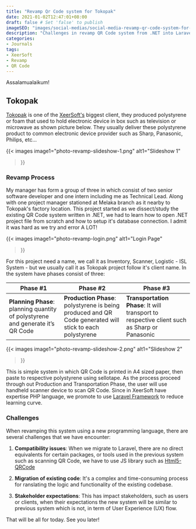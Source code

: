 ```yaml
---
title: "Revamp Qr Code system for Tokopak"
date: 2021-01-02T12:47:01+08:00
draft: false # Set 'false' to publish
imageSEO: "images/social-medias/social-media-revamp-qr-code-system-for-tokopak.png"
description: "Challenges in revamp QR Code system from .NET into Laravel framework"
categories:
- Journals
tags:
- XeerSoft
- Revamp
- QR Code
---
```


Assalamualaikum!

## Tokopak

[Tokopak](http://www.pmtepsgroup.com.my/) is one of the [XeerSoft's](https://xeersoft.com/) biggest client, they produced polystyrene or foam that used to hold electronic device in box such as television or microwave as shown picture below. They usually deliver these polystyrene product to common electronic device provider such as Sharp, Panasonic, Philips, etc...

{{< images
image1="photo-revamp-slideshow-1.png"
alt1="Slideshow 1"
>}}

### Revamp Process

My manager has form a group of three in which consist of two senior software developer and one intern including me as Technical Lead. Along with one project manager stationed at Melaka branch as it nearby to Tokopak's factory location. This project started as we dissect/study the existing QR Code system written in .NET, we had to learn how to open .NET project file from scratch and how to setup it's database connection. I admit it was hard as we try and error A LOT!

{{< images
image1="photo-revamp-login.png"
alt1="Login Page"
>}}

For this project need a name, we call it as Inventory, Scanner, Logistic - ISL System - but we usually call it as Tokopak project follow it's client name. In the system have phases consist of three:

| Phase #1 | Phase #2 | Phase #3 |
| --- | --- | --- |
| **Planning Phase**: planning quantity of polystyrene and generate it’s QR Code | **Production Phase**: polystyrene is being produced and QR Code generated will stick to each polystyrene | **Transportation Phase**: It will transport to respective client such as Sharp or Panasonic |

{{< images
image1="photo-revamp-slideshow-2.png"
alt1="Slideshow 2"
>}}

This is simple system in which QR Code is printed in A4 sized paper, then paste to respective polystyrene using sellotape. As the process proceed through out Production and Transportation Phase, the user will use handheld scanner device to scan QR Code. Since in XeerSoft have expertise PHP language, we promote to use [Laravel Framework](https://laravel.com/) to reduce learning curve.

### Challenges

When revamping this system using a new programming language, there are several challenges that we have encounter:

1. **Compatibility issues**: When we migrate to Laravel, there are no direct equivalents for certain packages, or tools used in the previous system such as scanning QR Code, we have to use JS library such as [Html5-QRCode](https://github.com/mebjas/html5-qrcode)

2. **Migration of existing code**: It's a complex and time-consuming process for ranslating the logic and functionality of the existing codebase.

3. **Stakeholder expectations**: This has impact stakeholders, such as users or clients, when their expectations the new system will be similar to previous system which is not, in term of User Experience (UX) flow.

That will be all for today. See you later!